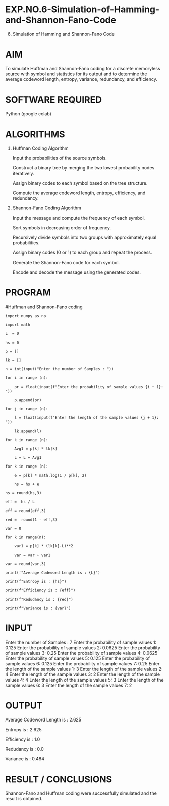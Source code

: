 # EXP.NO.6-Simulation-of-Hamming-and-Shannon-Fano-Code
6. Simulation of Hamming and Shannon-Fano Code

# AIM

To simulate Huffman and Shannon-Fano coding for a discrete memoryless source with symbol and statistics for its output and to determine the average codeword length, entropy, variance, redundancy, and efficiency.

# SOFTWARE REQUIRED

Python (google colab)

# ALGORITHMS

1. Huffman Coding Algorithm

     Input the probabilities of the source symbols.

     Construct a binary tree by merging the two lowest probability nodes iteratively.

     Assign binary codes to each symbol based on the tree structure.

     Compute the average codeword length, entropy, efficiency, and redundancy.

2. Shannon-Fano Coding Algorithm

     Input the message and compute the frequency of each symbol.

     Sort symbols in decreasing order of frequency.

     Recursively divide symbols into two groups with approximately equal probabilities.

     Assign binary codes (0 or 1) to each group and repeat the process.

     Generate the Shannon-Fano code for each symbol.

     Encode and decode the message using the generated codes.


# PROGRAM

#Huffman and Shannon-Fano coding
```
import numpy as np

import math 

L  = 0

hs = 0

p = []

lk = []

n = int(input("Enter the number of Samples : "))

for i in range (n): 

    pr = float(input(f"Enter the probability of sample values {i + 1}: "))  
    
    p.append(pr)
    
for j in range (n): 

    l = float(input(f"Enter the length of the sample values {j + 1}: ")) 
    
    lk.append(l)
 
for k in range (n):

    Avg1 = p[k] * lk[k]
    
    L = L + Avg1
    
for k in range (n):

    e = p[k] * math.log(1 / p[k], 2)
    
    hs = hs + e
    
hs = round(hs,3)

eff =  hs / L

eff = round(eff,3)

red =  round(1 - eff,3) 

var = 0

for k in range(n):

    var1 = p[k] * (lk[k]-L)**2
    
    var = var + var1
    
var = round(var,3)

print(f"Average Codeword Length is : {L}")

print(f"Entropy is : {hs}")

print(f"Efficiency is : {eff}")

print(f"Redudancy is : {red}")

print(f"Variance is : {var}")
```
# INPUT
Enter the number of Samples : 7
Enter the probability of sample values 1: 0.125
Enter the probability of sample values 2: 0.0625
Enter the probability of sample values 3: 0.25
Enter the probability of sample values 4: 0.0625
Enter the probability of sample values 5: 0.125
Enter the probability of sample values 6: 0.125
Enter the probability of sample values 7: 0.25
Enter the length of the sample values 1: 3
Enter the length of the sample values 2: 4
Enter the length of the sample values 3: 2
Enter the length of the sample values 4: 4
Enter the length of the sample values 5: 3
Enter the length of the sample values 6: 3
Enter the length of the sample values 7: 2

# OUTPUT

Average Codeword Length is : 2.625

Entropy is : 2.625

Efficiency is : 1.0

Redudancy is : 0.0

Variance is : 0.484
 
# RESULT / CONCLUSIONS

Shannon-Fano and Huffman coding were successfully simulated and the result is obtained.

